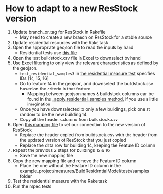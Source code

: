 # How to adapt to a new ResStock version

1. Update branch_or_tag for ResStock in Rakefile
    - May need to create a new branch on ResStock for a stable source
1. Update residential resources with the Rake task
1. Open the appropriate geojson file to read the inputs by hand
    - Residential tests use [this file](https://github.com/urbanopt/urbanopt-example-geojson-project/blob/develop/example_project/example_project_combined.json)
1. Open the [test buildstock.csv](https://github.com/urbanopt/urbanopt-example-geojson-project/blob/develop/example_project/resources/residential-measures/test/base_results/baseline/annual/buildstock.csv) file in Excel to downselect by hand
1. Use Excel filtering to only view the relevant characteristics as defined by the geojson.
    - `test_residential_samples3` in [the residential measure test](https://github.com/urbanopt/urbanopt-example-geojson-project/blob/develop/example_project/measures/BuildResidentialModel/tests/test_build_residential_model.rb) specifies IDs [14, 15, 16]
    - Go to feature 14 in the geojson, and downselect the buildstock.csv based on the criteria in that feature
        - Mapping between geojson names & buildstock columns can be found in the [_apply_residential_samples method](https://github.com/urbanopt/urbanopt-example-geojson-project/blob/develop/example_project/measures/BuildResidentialModel/tests/test_build_residential_model.rb#L494), if you use a little imagination
    - Once you have downselected to only a few buildings, pick one at random to be the new building 14
    - Copy all the header columns from buildstock.csv
1. Open [this mapping file](https://github.com/urbanopt/urbanopt-example-geojson-project/blob/develop/example_project/resources/uo_buildstock_mapping.csv) to set our connection to the new version of ResStock
    - Replace the header copied from buildstock.csv with the header from the updated version of ResStock that you just copied
    - Replace the data row for building 14, keeping the Feature ID column
1. Repeat the previous 2 steps for buildings 15 & 16
    - Save the new mapping file
1. Copy the new mapping file and remove the Feature ID column
    - Place the one without the Feature ID column in the example_project/measures/BuildResidentialModel/tests/samples folder
1. Test the residential measure with the Rake task
1. Run the rspec tests
